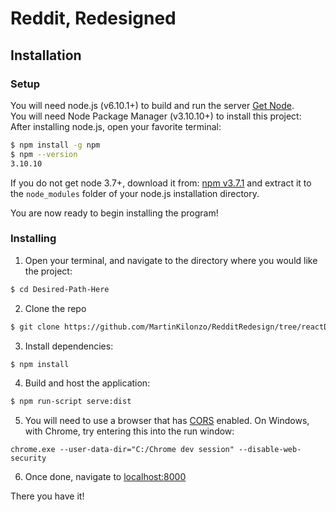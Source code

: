 # Reddit, Redesigned

## Installation

### Setup
You will need node.js (v6.10.1+) to build and run the server [Get Node](https://nodejs.org/en/download/current/).  
You will need Node Package Manager (v3.10.10+) to install this project:  
After installing node.js, open your favorite terminal:
```bash
$ npm install -g npm
$ npm --version
3.10.10
```
If you do not get node 3.7+, download it from: [npm v3.7.1](https://registry.npmjs.org/npm/-/npm-3.10.10.tgz) and extract it to the `node_modules` folder of your node.js installation directory.

You are now ready to begin installing the program!


### Installing
1. Open your terminal, and navigate to the directory where you would like the project:

  ```bash
  $ cd Desired-Path-Here
  ```
2. Clone the repo

  ``` bash
  $ git clone https://github.com/MartinKilonzo/RedditRedesign/tree/reactDesign
  ```
3. Install dependencies:

  ```bash
  $ npm install
  ```
4. Build and host the application:

  ```bash
  $ npm run-script serve:dist
  ```
5. You will need to use a browser that has [CORS](http://stackoverflow.com/a/28848096) enabled.
On Windows, with Chrome, try entering this into the run window:
  ```run.exe
  chrome.exe --user-data-dir="C:/Chrome dev session" --disable-web-security
  ```

6. Once done, navigate to [localhost:8000](localhost:8000)

There you have it!
